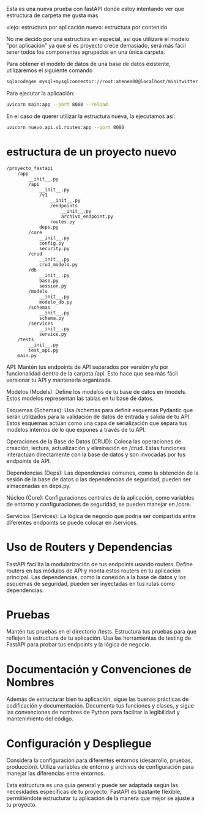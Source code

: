 Esta es una nueva prueba con fastAPI donde estoy intentando ver que estructura de carpeta me gusta más

viejo: estructura por aplicación
nuevo: estructura por contenido

No me decido por una estructura en especial, así que utilizaré el modelo "por aplicación" ya que si es 
proyecto crece demasiado, será más fácil tener todos los componentes agrupados en una única carpeta.

Para obtener el modelo de datos de una base de datos existente, utilizaremos el siguiente comando
```bash
sqlacodegen mysql+mysqlconnector://root:atenea00@localhost/minitwitter
```

Para ejecutar la aplicación:
```bash
uvicorn main:app --port 8080 --reload
```

En el caso de querer utilizar la estructura nueva, la ejecutamos así:
```bash
uvicorn nuevo.api.v1.routes:app --port 8080
```



# estructura de un proyecto nuevo
```text
/proyecto_fastapi
    /app
        __init__.py
        /api
            __init__.py
            /v1
                __init__.py
                /endpoints
                    __init__.py
                    archivo_endpoint.py
                routes.py
            deps.py
        /core
            __init__.py
            config.py
            security.py
        /crud
            __init__.py
            crud_modelo.py
        /db
            __init__.py
            base.py
            session.py
        /models
            __init__.py
            modelo_db.py
        /schemas
            __init__.py
            schema.py
        /services
            __init__.py
            service.py
    /tests
        __init__.py
        test_api.py
    main.py
```

API: Mantén tus endpoints de API separados por versión y/o por funcionalidad dentro de la carpeta /api. Esto hace que sea más fácil versionar tu API y mantenerla organizada.

Modelos (Models): Define los modelos de tu base de datos en /models. Estos modelos representan las tablas en tu base de datos.

Esquemas (Schemas): Usa /schemas para definir esquemas Pydantic que serán utilizados para la validación de datos de entrada y salida de tu API. Estos esquemas actúan como una capa de serialización que separa tus modelos internos de lo que expones a través de tu API.

Operaciones de la Base de Datos (CRUD): Coloca las operaciones de creación, lectura, actualización y eliminación en /crud. Estas funciones interactúan directamente con la base de datos y son invocadas por tus endpoints de API.

Dependencias (Deps): Las dependencias comunes, como la obtención de la sesión de la base de datos o las dependencias de seguridad, pueden ser almacenadas en deps.py.

Núcleo (Core): Configuraciones centrales de la aplicación, como variables de entorno y configuraciones de seguridad, se pueden manejar en /core.

Servicios (Services): La lógica de negocio que podría ser compartida entre diferentes endpoints se puede colocar en /services.

# Uso de Routers y Dependencias

FastAPI facilita la modularización de tus endpoints usando routers. Define routers en tus módulos de API y monta estos routers en tu aplicación principal. Las dependencias, como la conexión a la base de datos y los esquemas de seguridad, pueden ser inyectadas en tus rutas como dependencias.

# Pruebas

Mantén tus pruebas en el directorio /tests. Estructura tus pruebas para que reflejen la estructura de tu aplicación. Usa las herramientas de testing de FastAPI para probar tus endpoints y la lógica de negocio.

# Documentación y Convenciones de Nombres

Además de estructurar bien tu aplicación, sigue las buenas prácticas de codificación y documentación. Documenta tus funciones y clases, y sigue las convenciones de nombres de Python para facilitar la legibilidad y mantenimiento del código.

# Configuración y Despliegue

Considera la configuración para diferentes entornos (desarrollo, pruebas, producción). Utiliza variables de entorno y archivos de configuración para manejar las diferencias entre entornos.

Esta estructura es una guía general y puede ser adaptada según las necesidades específicas de tu proyecto. FastAPI es bastante flexible, permitiéndote estructurar tu aplicación de la manera que mejor se ajuste a tu proyecto.

